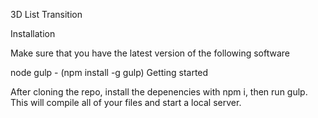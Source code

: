 3D List Transition

Installation

Make sure that you have the latest version of the following software

node
gulp - (npm install -g gulp)
Getting started

After cloning the repo, install the depenencies with npm i, then run gulp. This will compile all of your files and start a local server.